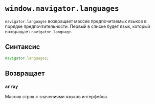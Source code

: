 # `window.navigator.languages`

`navigator.languages` возвращает массив предпочитаемых языков в порядке предпочтительности. Первый в списке будет язык, который возвращает `navigator.language`.

## Синтаксис

```js
navigator.languages;
```

## Возвращает

### `array`

Массив строк с значениями языков интерфейса.
